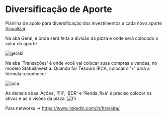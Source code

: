 # Diversificação de Aporte
Planilha de apoio para diversificação dos investimentos a cada novo aporte
<a href="https://docs.google.com/spreadsheets/d/1Q_EplNQRLoYOEj9g66JhTBFsFqD-nrCwEqTYCrDhu_4/edit#gid=577357672">Visualizar</a>

Na aba Geral, é onde será feita a divisão da pizza e onde será colocado o valor do aporte

![geral2](https://user-images.githubusercontent.com/4234459/215299090-7dad9d40-5a2c-4776-86eb-fe6cc758285a.PNG)

Na aba 'Transações' é onde você vai colocar suas compras e vendas, no modelo StatusInvest
a. Quando for Tesouro IPCA, colocar o '+' para a fórmula reconhecer

![ipca](https://user-images.githubusercontent.com/4234459/215299120-d20807b6-1e4e-43a2-a96d-2bd6c54ddbb6.PNG)

As demais abas 'Ações', 'Fii', 'BDR' e 'Renda_fixa' é preciso colocar os ativos e as divisões da pizza.
![fii](https://user-images.githubusercontent.com/4234459/215299206-d9f71437-5600-49d8-b993-8715fe173da7.PNG)

Para networks -> https://www.linkedin.com/in/hzvieira/
